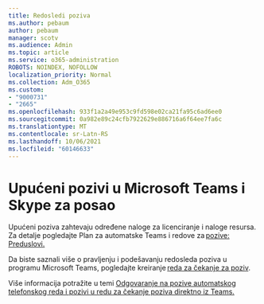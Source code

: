```yaml
---
title: Redosledi poziva
ms.author: pebaum
author: pebaum
manager: scotv
ms.audience: Admin
ms.topic: article
ms.service: o365-administration
ROBOTS: NOINDEX, NOFOLLOW
localization_priority: Normal
ms.collection: Adm_O365
ms.custom:
- "9000731"
- "2665"
ms.openlocfilehash: 933f1a2a49e953c9fd598e02ca21fa95c6ad6ee0
ms.sourcegitcommit: 0a982e89c24cfb7922629e886716a6f64ee7fa6c
ms.translationtype: MT
ms.contentlocale: sr-Latn-RS
ms.lasthandoff: 10/06/2021
ms.locfileid: "60146633"
---
```

# <a name="call-queues-in-microsoft-teams-and-skype-for-business"></a>Upućeni pozivi u Microsoft Teams i Skype za posao 

Upućeni poziva zahtevaju određene naloge za licenciranje i naloge resursa. Za detalje pogledajte Plan za automatske Teams i redove za [pozive: Preduslovi.](https://docs.microsoft.com/microsoftteams/plan-auto-attendant-call-queue#prerequisites) 

Da biste saznali više o pravljenju i podešavanju redosleda poziva u programu Microsoft Teams, pogledajte kreiranje [reda za čekanje za poziv](https://docs.microsoft.com/microsoftteams/create-a-phone-system-call-queue). 

Više informacija potražite u temi [Odgovaranje na pozive automatskog telefonskog reda i pozivi u redu za čekanje poziva direktno iz Teams.](https://docs.microsoft.com/microsoftteams/answer-auto-attendant-and-call-queue-calls) 